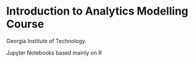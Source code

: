 # Introduction to Analytics Modelling Course
Georgia Institute of Technology. 

Jupyter Notebooks based mainly on R
